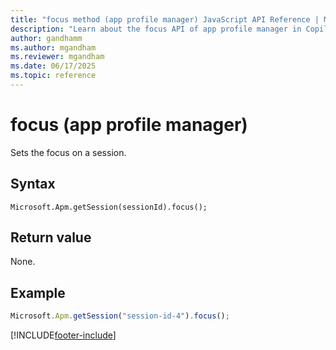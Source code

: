```yaml
---
title: "focus method (app profile manager) JavaScript API Reference | MicrosoftDocs"
description: "Learn about the focus API of app profile manager in Copilot Service workspace."
author: gandhamm
ms.author: mgandham
ms.reviewer: mgandham
ms.date: 06/17/2025
ms.topic: reference
---
```


# focus (app profile manager)

Sets the focus on a session.

## Syntax

`Microsoft.Apm.getSession(sessionId).focus();`

## Return value

None.

## Example

```JavaScript
Microsoft.Apm.getSession("session-id-4").focus();
```

[!INCLUDE[footer-include](../../../../includes/footer-banner.md)]
